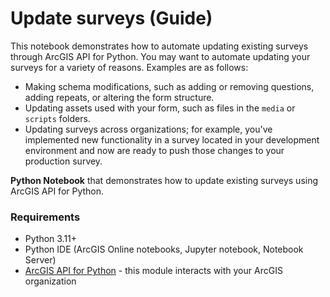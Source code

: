 # Update surveys (Guide)

This notebook demonstrates how to automate updating existing surveys through ArcGIS API for Python. You may want to automate updating your surveys for a variety of reasons. Examples are as follows: 

- Making schema modifications, such as adding or removing questions, adding repeats, or altering the form structure.
- Updating assets used with your form, such as files in the `media` or `scripts` folders.
- Updating surveys across organizations; for example, you've implemented new functionality in a survey located in your development environment and now are ready to push those changes to your production survey. 


**Python Notebook** that demonstrates how to update existing surveys using ArcGIS API for Python.  

### Requirements
- Python 3.11+
- Python IDE (ArcGIS Online notebooks, Jupyter notebook, Notebook Server)
- [ArcGIS API for Python](https://developers.arcgis.com/python/) - this module interacts with your ArcGIS organization

